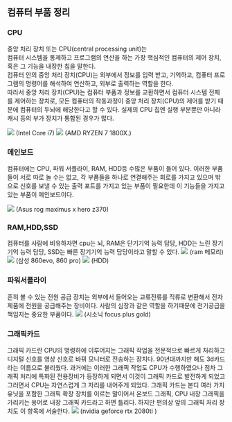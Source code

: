 ## 컴퓨터 부품 정리  
### CPU  
중앙 처리 장치 또는 CPU(central processing unit)는  
컴퓨터 시스템을 통제하고 프로그램의 연산을 하는 가장 핵심적인 컴퓨터의 제어 장치, 혹은 그 기능을 내장한 칩을 말한다.  
컴퓨터 안의 중앙 처리 장치(CPU)는 외부에서 정보를 입력 받고, 기억하고, 컴퓨터 프로그램의 명령어를 해석하여 연산하고, 외부로 출력하는 역할을 한다.  
따라서 중앙 처리 장치(CPU)는 컴퓨터 부품과 정보를 교환하면서 컴퓨터 시스템 전체를 제어하는 장치로, 모든 컴퓨터의 작동과정이 중앙 처리 장치(CPU)의 제어를 받기 때문에 컴퓨터의 두뇌에 해당한다고 할 수 있다. 실제의 CPU 칩엔 실행 부분뿐만 아니라 캐시 등의 부가 장치가 통합된 경우가 많다.  

<img src = "https://s3.namuwikiusercontent.com/s/886e60d9bde0c115bacb1f2b260e70b996f23d02df8c7fe5c308e21c9b35f4be7d715da3b900542f12c5d7b90d67f56f9d695a7ceb6a1b1993b0c2f1b59d1c4cf6ee899b322e5b0e8a9a92df9eec264dda6af88261434f39494e0524a1de9273">
(Intel Core i7)
<img src = "https://s3.namuwikiusercontent.com/s/6a2cdbcbf69db4500375897c17bc8b522c77907707c2cbb7f53c3ac2ca45c2288c0d4f08dc54c2cd68c0982381f828a263d91f8b15491c4d79c985c5eed963056b0acbb067664e78d2185e40d288943103e49c86ba8c9a23e55f185fe407c04c">
(AMD RYZEN 7 1800X.)

### 메인보드
컴퓨터에는 CPU, 파워 서플라이, RAM, HDD등 수많은 부품이 들어 있다. 이러한 부품들이 서로 따로 놀 수는 없고, 각 부품들을 하나로 연결해주는 회로를 가지고 있으며 밖으로 신호를 보낼 수 있는 출력 포트를 가지고 있는 부품이 필요한데 이 기능들을 가지고 있는 부품이 메인보드이다.

<img src = "https://www.asus.com/websites/global/products/BeYSpTIeDazuxz5A/img/performance/cooler_pd.png">
(Asus rog maximus x hero z370)

### RAM,HDD,SSD
컴퓨터를 사람에 비유하자면 cpu는 뇌, RAM은 단기기억 능력 담당,
HDD는 느린 장기기억 능력 담당, SSD는 빠른 장기기억 능력 담당이라고
말할 수 있다.
<img src = "http://it.donga.com/files/2010/05/06/1124943524-img_0518_chomolanma.jpg">
(ram 메모리)
<img src = "https://i.ytimg.com/vi/-XZNr7mS0iw/maxresdefault.jpg">
(삼성 860evo, 860 pro)
<img src = "https://images-na.ssl-images-amazon.com/images/I/719KsKDMM%2BL._SL1413_.jpg">
(HDD)

### 파워서플라이
흔히 볼 수 있는 전원 공급 장치는 외부에서 들어오는 교류전류를 직류로 변환해서 전자제품에 전원을 공급해주는 장비이다. 사람의 심장과 같은 역할을 하기때문에 전기공급을 책임지는 중요한 부품이다.
<img src = "http://img.danawa.com/prod_img/500000/166/615/img/5615166_1.jpg?shrink=500:500&_v=20180905094355">
(시소닉 focus plus gold)

### 그래픽카드
그래픽 카드란 CPU의 명령하에 이루어지는 그래픽 작업을 전문적으로 빠르게 처리하고 디지털 신호를 영상 신호로 바꿔 모니터로 전송하는 장치다. 90년대까지만 해도 3d카드라는 이름으로 불리웠다. 과거에는 이러한 그래픽 작업도 CPU가 수행하였으나 점차 그래픽 처리에 특화된 전용장비가 등장하게 되면서 이것이 그래픽 카드로 발전하게 되었고 그러면서 CPU는 자연스럽게 그 자리를 내어주게 되었다. 그래픽 카드는 본디 여러 가지 유닛을 포함한 그래픽 확장 장치를 이르는 말이어서 온보드 그래픽, CPU 내장 그래픽을 가리키는 용어로 내장 그래픽 카드라고 하면 틀리다. 하지만 편의상 앞의 그래픽 처리 장치도 이 항목에 서술한다.
<img src = "https://d1lss44hh2trtw.cloudfront.net/assets/article/2018/10/30/nvidia-geforce-rtx-2080-ti-announced-header_feature.JPG">
(nvidia geforce rtx 2080ti  )
